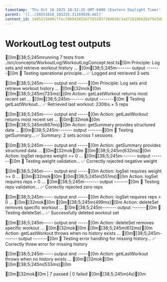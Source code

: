 ```yaml
---
timestamp: 'Thu Oct 16 2025 18:52:25 GMT-0400 (Eastern Daylight Time)'
parent: '[[../20251016_185225.31169930.md]]'
content_id: 1405215600cffecf06943855677832837304626c3ad71818b62bbf9e3d0d7db4
---
```


# WorkoutLog test outputs

\[0m\[38;5;245mrunning 7 tests from ./src/concepts/WorkoutLog/WorkoutLogConcept.test.ts\[0m
Principle: Log sets and retrieve workout history ...
\[0m\[38;5;245m------- output -------\[0m
📝 Testing operational principle...
✅ Logged and retrieved 3 sets

\[0m\[38;5;245m----- output end -----\[0m
Principle: Log sets and retrieve workout history ... \[0m\[32mok\[0m \[0m\[38;5;245m(733ms)\[0m
Action: getLastWorkout returns most recent set ...
\[0m\[38;5;245m------- output -------\[0m
📝 Testing getLastWorkout...
✅ Retrieved last workout: 230lbs × 5 reps

\[0m\[38;5;245m----- output end -----\[0m
Action: getLastWorkout returns most recent set ... \[0m\[32mok\[0m \[0m\[38;5;245m(667ms)\[0m
Action: getSummary provides structured data ...
\[0m\[38;5;245m------- output -------\[0m
📝 Testing getSummary...
✅ Summary: 2 sets across 1 sessions

\[0m\[38;5;245m----- output end -----\[0m
Action: getSummary provides structured data ... \[0m\[32mok\[0m \[0m\[38;5;245m(632ms)\[0m
Action: logSet requires weight >= 0 ...
\[0m\[38;5;245m------- output -------\[0m
📝 Testing weight validation...
✅ Correctly rejected negative weight

\[0m\[38;5;245m----- output end -----\[0m
Action: logSet requires weight >= 0 ... \[0m\[32mok\[0m \[0m\[38;5;245m(551ms)\[0m
Action: logSet requires reps > 0 ...
\[0m\[38;5;245m------- output -------\[0m
📝 Testing reps validation...
✅ Correctly rejected zero reps

\[0m\[38;5;245m----- output end -----\[0m
Action: logSet requires reps > 0 ... \[0m\[32mok\[0m \[0m\[38;5;245m(499ms)\[0m
Action: deleteSet removes specific workout ...
\[0m\[38;5;245m------- output -------\[0m
📝 Testing deleteSet...
✅ Successfully deleted workout set

\[0m\[38;5;245m----- output end -----\[0m
Action: deleteSet removes specific workout ... \[0m\[32mok\[0m \[0m\[38;5;245m(612ms)\[0m
Action: getLastWorkout throws when no history exists ...
\[0m\[38;5;245m------- output -------\[0m
📝 Testing error handling for missing history...
✅ Correctly threw error for missing history

\[0m\[38;5;245m----- output end -----\[0m
Action: getLastWorkout throws when no history exists ... \[0m\[32mok\[0m \[0m\[38;5;245m(533ms)\[0m

\[0m\[32mok\[0m | 7 passed | 0 failed \[0m\[38;5;245m(4s)\[0m
